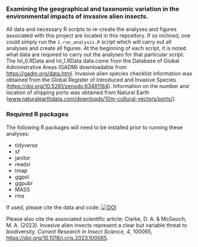 ### Examining the geographical and taxonomic variation in the environmental impacts of invasive alien insects. 

All data and necessary R scripts to re-create the analyses and figures associated with this project are located in this repository. If so inclined, one could simply run the `1.run_analysis.R` script which will carry out all analyses and create all figures. At the beginning of each script, it is noted what data are required to carry out the analyses for that particular script. The lvl_0.RData and lvl_1.RData data come from the Database of Global Administrative Areas (GADM) downloadable from https://gadm.org/data.html. Invasive alien species checklist information was obtained from the Global Register of Introduced and Invasive Species  (https://doi.org/10.5281/zenodo.63481164). Information on the number and location of shipping ports was obtained from Natural Earth (www.naturalearthdata.com/downloads/10m-cultural-vectors/ports/). 

### Required R packages
The following R packages will need to be installed prior to running these analyses:
* tidyverse
* sf
* janitor
* readxl
* tmap
* ggpol
* ggpubr
* MASS
* rms

If used, please cite the data and code: [![DOI](https://zenodo.org/badge/367756845.svg)](https://zenodo.org/badge/latestdoi/367756845)

Please also cite the associated scientific article: Clarke, D. A. & McGeoch, M. A. (2023). Invasive alien insects represent a clear but variable threat to biodiversity. _Current Research in Insect Science, 4_, 100065, https://doi.org/10.1016/j.cris.2023.100065.
